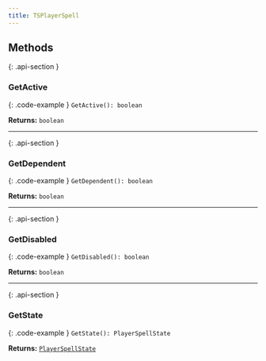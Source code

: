 ```yaml
---
title: TSPlayerSpell
---
```



## Methods

{: .api-section }
### GetActive

{: .code-example }
`GetActive(): boolean`

**Returns:** 
`boolean`

___

{: .api-section }
### GetDependent

{: .code-example }
`GetDependent(): boolean`

**Returns:** 
`boolean`

___

{: .api-section }
### GetDisabled

{: .code-example }
`GetDisabled(): boolean`

**Returns:** 
`boolean`

___

{: .api-section }
### GetState

{: .code-example }
`GetState(): PlayerSpellState`

**Returns:** 
[`PlayerSpellState`](../enums/PlayerSpellState)

